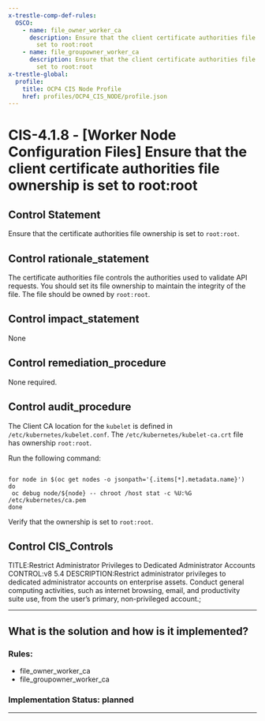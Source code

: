 ```yaml
---
x-trestle-comp-def-rules:
  OSCO:
    - name: file_owner_worker_ca
      description: Ensure that the client certificate authorities file ownership is
        set to root:root
    - name: file_groupowner_worker_ca
      description: Ensure that the client certificate authorities file ownership is
        set to root:root
x-trestle-global:
  profile:
    title: OCP4 CIS Node Profile
    href: profiles/OCP4_CIS_NODE/profile.json
---
```


# CIS-4.1.8 - \[Worker Node Configuration Files\] Ensure that the client certificate authorities file ownership is set to root:root

## Control Statement

Ensure that the certificate authorities file ownership is set to `root:root`.

## Control rationale_statement

The certificate authorities file controls the authorities used to validate API requests. You should set its file ownership to maintain the integrity of the file. The file should be owned by `root:root`.

## Control impact_statement

None

## Control remediation_procedure

None required.

## Control audit_procedure

The Client CA location for the `kubelet` is defined in `/etc/kubernetes/kubelet.conf`. The 
`/etc/kubernetes/kubelet-ca.crt` file has ownership `root:root`.

Run the following command:

```

for node in $(oc get nodes -o jsonpath='{.items[*].metadata.name}')
do
 oc debug node/${node} -- chroot /host stat -c %U:%G /etc/kubernetes/ca.pem
done
```

Verify that the ownership is set to `root:root`.

## Control CIS_Controls

TITLE:Restrict Administrator Privileges to Dedicated Administrator Accounts CONTROL:v8 5.4 DESCRIPTION:Restrict administrator privileges to dedicated administrator accounts on enterprise assets. Conduct general computing activities, such as internet browsing, email, and productivity suite use, from the user’s primary, non-privileged account.;

______________________________________________________________________

## What is the solution and how is it implemented?

<!-- For implementation status enter one of: implemented, partial, planned, alternative, not-applicable -->

<!-- Note that the list of rules under ### Rules: is read-only and changes will not be captured after assembly to JSON -->

<!-- Add control implementation description here for control: CIS-4.1.8 -->

### Rules:

  - file_owner_worker_ca
  - file_groupowner_worker_ca

### Implementation Status: planned

______________________________________________________________________
